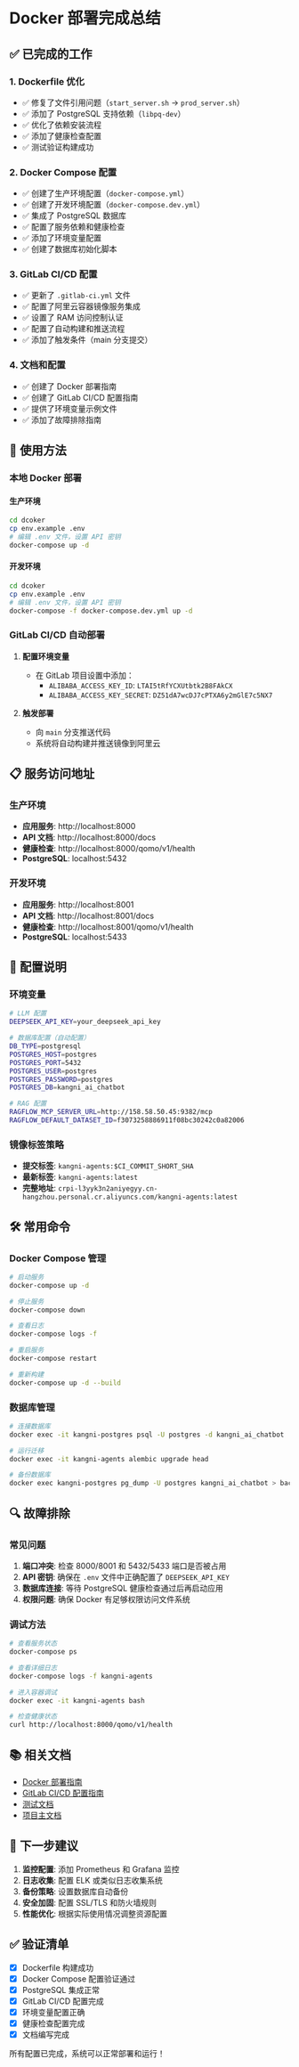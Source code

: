 # Docker 部署完成总结

## ✅ 已完成的工作

### 1. Dockerfile 优化
- ✅ 修复了文件引用问题（`start_server.sh` → `prod_server.sh`）
- ✅ 添加了 PostgreSQL 支持依赖（`libpq-dev`）
- ✅ 优化了依赖安装流程
- ✅ 添加了健康检查配置
- ✅ 测试验证构建成功

### 2. Docker Compose 配置
- ✅ 创建了生产环境配置（`docker-compose.yml`）
- ✅ 创建了开发环境配置（`docker-compose.dev.yml`）
- ✅ 集成了 PostgreSQL 数据库
- ✅ 配置了服务依赖和健康检查
- ✅ 添加了环境变量配置
- ✅ 创建了数据库初始化脚本

### 3. GitLab CI/CD 配置
- ✅ 更新了 `.gitlab-ci.yml` 文件
- ✅ 配置了阿里云容器镜像服务集成
- ✅ 设置了 RAM 访问控制认证
- ✅ 配置了自动构建和推送流程
- ✅ 添加了触发条件（main 分支提交）

### 4. 文档和配置
- ✅ 创建了 Docker 部署指南
- ✅ 创建了 GitLab CI/CD 配置指南
- ✅ 提供了环境变量示例文件
- ✅ 添加了故障排除指南

## 🚀 使用方法

### 本地 Docker 部署

#### 生产环境
```bash
cd dcoker
cp env.example .env
# 编辑 .env 文件，设置 API 密钥
docker-compose up -d
```

#### 开发环境
```bash
cd dcoker
cp env.example .env
# 编辑 .env 文件，设置 API 密钥
docker-compose -f docker-compose.dev.yml up -d
```

### GitLab CI/CD 自动部署

1. **配置环境变量**
   - 在 GitLab 项目设置中添加：
     - `ALIBABA_ACCESS_KEY_ID`: `LTAI5tRfYCXUtbtk2B8FAkCX`
     - `ALIBABA_ACCESS_KEY_SECRET`: `DZ51dA7wcDJ7cPTXA6y2mGlE7c5NX7`

2. **触发部署**
   - 向 `main` 分支推送代码
   - 系统将自动构建并推送镜像到阿里云

## 📋 服务访问地址

### 生产环境
- **应用服务**: http://localhost:8000
- **API 文档**: http://localhost:8000/docs
- **健康检查**: http://localhost:8000/qomo/v1/health
- **PostgreSQL**: localhost:5432

### 开发环境
- **应用服务**: http://localhost:8001
- **API 文档**: http://localhost:8001/docs
- **健康检查**: http://localhost:8001/qomo/v1/health
- **PostgreSQL**: localhost:5433

## 🔧 配置说明

### 环境变量
```bash
# LLM 配置
DEEPSEEK_API_KEY=your_deepseek_api_key

# 数据库配置（自动配置）
DB_TYPE=postgresql
POSTGRES_HOST=postgres
POSTGRES_PORT=5432
POSTGRES_USER=postgres
POSTGRES_PASSWORD=postgres
POSTGRES_DB=kangni_ai_chatbot

# RAG 配置
RAGFLOW_MCP_SERVER_URL=http://158.58.50.45:9382/mcp
RAGFLOW_DEFAULT_DATASET_ID=f3073258886911f08bc30242c0a82006
```

### 镜像标签策略
- **提交标签**: `kangni-agents:$CI_COMMIT_SHORT_SHA`
- **最新标签**: `kangni-agents:latest`
- **完整地址**: `crpi-l3yyk3n2aniyegyy.cn-hangzhou.personal.cr.aliyuncs.com/kangni-agents:latest`

## 🛠️ 常用命令

### Docker Compose 管理
```bash
# 启动服务
docker-compose up -d

# 停止服务
docker-compose down

# 查看日志
docker-compose logs -f

# 重启服务
docker-compose restart

# 重新构建
docker-compose up -d --build
```

### 数据库管理
```bash
# 连接数据库
docker exec -it kangni-postgres psql -U postgres -d kangni_ai_chatbot

# 运行迁移
docker exec -it kangni-agents alembic upgrade head

# 备份数据库
docker exec kangni-postgres pg_dump -U postgres kangni_ai_chatbot > backup.sql
```

## 🔍 故障排除

### 常见问题
1. **端口冲突**: 检查 8000/8001 和 5432/5433 端口是否被占用
2. **API 密钥**: 确保在 `.env` 文件中正确配置了 `DEEPSEEK_API_KEY`
3. **数据库连接**: 等待 PostgreSQL 健康检查通过后再启动应用
4. **权限问题**: 确保 Docker 有足够权限访问文件系统

### 调试方法
```bash
# 查看服务状态
docker-compose ps

# 查看详细日志
docker-compose logs -f kangni-agents

# 进入容器调试
docker exec -it kangni-agents bash

# 检查健康状态
curl http://localhost:8000/qomo/v1/health
```

## 📚 相关文档

- [Docker 部署指南](dcoker/README.md)
- [GitLab CI/CD 配置指南](GITLAB_CI_SETUP.md)
- [测试文档](TESTING.md)
- [项目主文档](../README.md)

## 🎯 下一步建议

1. **监控配置**: 添加 Prometheus 和 Grafana 监控
2. **日志收集**: 配置 ELK 或类似日志收集系统
3. **备份策略**: 设置数据库自动备份
4. **安全加固**: 配置 SSL/TLS 和防火墙规则
5. **性能优化**: 根据实际使用情况调整资源配置

## ✅ 验证清单

- [x] Dockerfile 构建成功
- [x] Docker Compose 配置验证通过
- [x] PostgreSQL 集成正常
- [x] GitLab CI/CD 配置完成
- [x] 环境变量配置正确
- [x] 健康检查配置完成
- [x] 文档编写完成

所有配置已完成，系统可以正常部署和运行！
